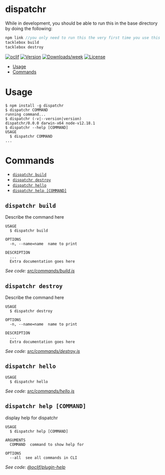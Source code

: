 # dispatchr

While in development, you should be able to run this in the base directory by doing the following:

```javascript
npm link //you only need to run this the very first time you use this
tacklebox build
tacklebox destroy
```

[![oclif](https://img.shields.io/badge/cli-oclif-brightgreen.svg)](https://oclif.io)
[![Version](https://img.shields.io/npm/v/dispatchr.svg)](https://npmjs.org/package/dispatchr)
[![Downloads/week](https://img.shields.io/npm/dw/dispatchr.svg)](https://npmjs.org/package/dispatchr)
[![License](https://img.shields.io/npm/l/dispatchr.svg)](https://github.com/ArmandoMota/dispatchr/blob/master/package.json)

<!-- toc -->

- [Usage](#usage)
- [Commands](#commands)
<!-- tocstop -->

# Usage

<!-- usage -->

```sh-session
$ npm install -g dispatchr
$ dispatchr COMMAND
running command...
$ dispatchr (-v|--version|version)
dispatchr/0.0.0 darwin-x64 node-v12.18.1
$ dispatchr --help [COMMAND]
USAGE
  $ dispatchr COMMAND
...
```

<!-- usagestop -->

# Commands

<!-- commands -->

- [`dispatchr build`](#dispatchr-build)
- [`dispatchr destroy`](#dispatchr-destroy)
- [`dispatchr hello`](#dispatchr-hello)
- [`dispatchr help [COMMAND]`](#dispatchr-help-command)

## `dispatchr build`

Describe the command here

```
USAGE
  $ dispatchr build

OPTIONS
  -n, --name=name  name to print

DESCRIPTION
  ...
  Extra documentation goes here
```

_See code: [src/commands/build.js](https://github.com/ArmandoMota/dispatchr/blob/v0.0.0/src/commands/build.js)_

## `dispatchr destroy`

Describe the command here

```
USAGE
  $ dispatchr destroy

OPTIONS
  -n, --name=name  name to print

DESCRIPTION
  ...
  Extra documentation goes here
```

_See code: [src/commands/destroy.js](https://github.com/ArmandoMota/dispatchr/blob/v0.0.0/src/commands/destroy.js)_

## `dispatchr hello`

```
USAGE
  $ dispatchr hello
```

_See code: [src/commands/hello.js](https://github.com/ArmandoMota/dispatchr/blob/v0.0.0/src/commands/hello.js)_

## `dispatchr help [COMMAND]`

display help for dispatchr

```
USAGE
  $ dispatchr help [COMMAND]

ARGUMENTS
  COMMAND  command to show help for

OPTIONS
  --all  see all commands in CLI
```

_See code: [@oclif/plugin-help](https://github.com/oclif/plugin-help/blob/v3.2.2/src/commands/help.ts)_

<!-- commandsstop -->
